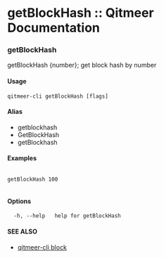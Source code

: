 # getBlockHash :: Qitmeer Documentation

### getBlockHash <a href="#getblockhash" id="getblockhash"></a>

getBlockHash {number}; get block hash by number

#### Usage <a href="#usage" id="usage"></a>

```
qitmeer-cli getBlockHash [flags]
```

#### Alias <a href="#alias" id="alias"></a>

* getblockhash
* GetBlockHash
* getBlockhash

#### Examples <a href="#examples" id="examples"></a>

```

getBlockHash 100 
	
```

#### Options <a href="#options" id="options"></a>

```
  -h, --help   help for getBlockHash
```

#### SEE ALSO <a href="#see-also" id="see-also"></a>

* [qitmeer-cli block](https://qitmeer.github.io/docs/en/reference/qitmeer-cli/block/)
